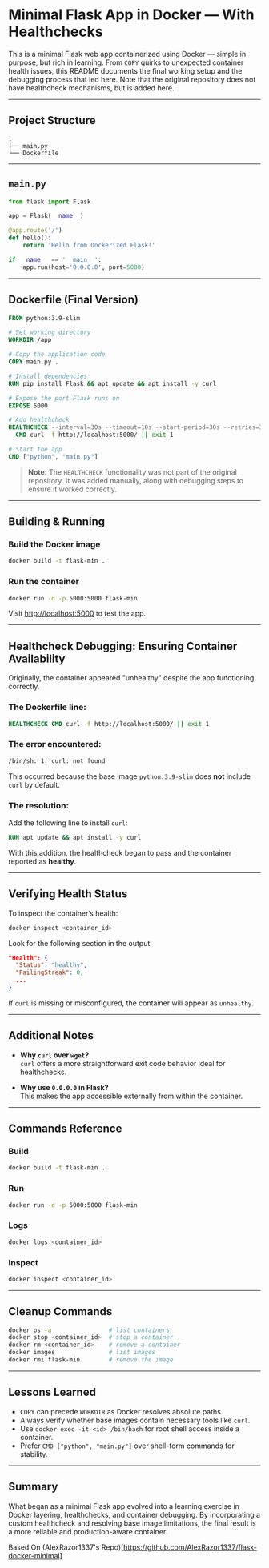 # Minimal Flask App in Docker — With Healthchecks 

This is a minimal Flask web app containerized using Docker — simple in purpose, but rich in learning. From `COPY` quirks to unexpected container health issues, this README documents the final working setup and the debugging process that led here. Note that the original repository does not have healthcheck mechanisms, but is added here. 

---

## Project Structure

```
.
├── main.py
└── Dockerfile
```

---

## `main.py`

```python
from flask import Flask

app = Flask(__name__)

@app.route('/')
def hello():
    return 'Hello from Dockerized Flask!'

if __name__ == '__main__':
    app.run(host='0.0.0.0', port=5000)
```

---

## Dockerfile (Final Version)

```dockerfile
FROM python:3.9-slim

# Set working directory
WORKDIR /app

# Copy the application code
COPY main.py .

# Install dependencies
RUN pip install Flask && apt update && apt install -y curl

# Expose the port Flask runs on
EXPOSE 5000

# Add healthcheck
HEALTHCHECK --interval=30s --timeout=10s --start-period=30s --retries=3 \
  CMD curl -f http://localhost:5000/ || exit 1

# Start the app
CMD ["python", "main.py"]
```

> **Note:** The `HEALTHCHECK` functionality was not part of the original repository. It was added manually, along with debugging steps to ensure it worked correctly.

---

## Building & Running

### Build the Docker image

```bash
docker build -t flask-min .
```

### Run the container

```bash
docker run -d -p 5000:5000 flask-min
```

Visit [http://localhost:5000](http://localhost:5000) to test the app.

---

## Healthcheck Debugging: Ensuring Container Availability

Originally, the container appeared "unhealthy" despite the app functioning correctly.

### The Dockerfile line:

```dockerfile
HEALTHCHECK CMD curl -f http://localhost:5000/ || exit 1
```

### The error encountered:

```bash
/bin/sh: 1: curl: not found
```

This occurred because the base image `python:3.9-slim` does **not** include `curl` by default.

### The resolution:

Add the following line to install `curl`:

```dockerfile
RUN apt update && apt install -y curl
```

With this addition, the healthcheck began to pass and the container reported as **healthy**.

---

## Verifying Health Status

To inspect the container’s health:

```bash
docker inspect <container_id>
```

Look for the following section in the output:

```json
"Health": {
  "Status": "healthy",
  "FailingStreak": 0,
  ...
}
```

If `curl` is missing or misconfigured, the container will appear as `unhealthy`.

---

## Additional Notes

- **Why `curl` over `wget`?**  
  `curl` offers a more straightforward exit code behavior ideal for healthchecks.

- **Why use `0.0.0.0` in Flask?**  
  This makes the app accessible externally from within the container.

---

## Commands Reference

### Build

```bash
docker build -t flask-min .
```

### Run

```bash
docker run -d -p 5000:5000 flask-min
```

### Logs

```bash
docker logs <container_id>
```

### Inspect

```bash
docker inspect <container_id>
```

---

## Cleanup Commands

```bash
docker ps -a                # list containers
docker stop <container_id>  # stop a container
docker rm <container_id>    # remove a container
docker images               # list images
docker rmi flask-min        # remove the image
```

---

## Lessons Learned

- `COPY` can precede `WORKDIR` as Docker resolves absolute paths.
- Always verify whether base images contain necessary tools like `curl`.
- Use `docker exec -it <id> /bin/bash` for root shell access inside a container.
- Prefer `CMD ["python", "main.py"]` over shell-form commands for stability.

---

## Summary

What began as a minimal Flask app evolved into a learning exercise in Docker layering, healthchecks, and container debugging. By incorporating a custom healthcheck and resolving base image limitations, the final result is a more reliable and production-aware container.

Based On (AlexRazor1337's Repo)[https://github.com/AlexRazor1337/flask-docker-minimal]